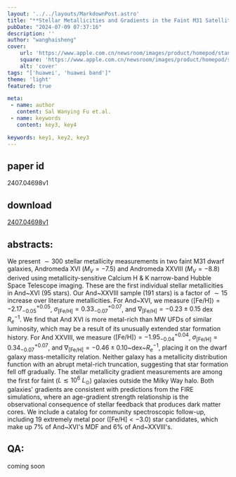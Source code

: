 ```yaml
---
layout: '../../layouts/MarkdownPost.astro'
title: "**Stellar Metallicities and Gradients in the Faint M31 Satellites Andromeda XVI and Andromeda XXVIII**"
pubDate: "2024-07-09 07:37:16"
description: ''
author: "wanghaisheng"
cover:
    url: 'https://www.apple.com.cn/newsroom/images/product/homepod/standard/Apple-HomePod-hero-230118_big.jpg.large_2x.jpg'
    square: 'https://www.apple.com.cn/newsroom/images/product/homepod/standard/Apple-HomePod-hero-230118_big.jpg.large_2x.jpg'
    alt: 'cover'
tags: "['huawei', 'huawei band']"
theme: 'light'
featured: true

meta:
 - name: author
   content: Sal Wanying Fu et.al.
 - name: keywords
   content: key3, key4

keywords: key1, key2, key3
---
```


## paper id
2407.04698v1
## download
[2407.04698v1](http://arxiv.org/abs/2407.04698v1)
## abstracts:
We present $\sim300$ stellar metallicity measurements in two faint M31 dwarf galaxies, Andromeda XVI ($M_V = -7.5$) and Andromeda XXVIII ($M_V = -8.8$) derived using metallicity-sensitive Calcium H & K narrow-band Hubble Space Telescope imaging. These are the first individual stellar metallicities in And~XVI (95 stars). Our And~XXVIII sample (191 stars) is a factor of $\sim15$ increase over literature metallicities. For And~XVI, we measure $\langle \mbox{[Fe/H]}\rangle = -2.17^{+0.05}_{-0.05}$, $\sigma_{\mbox{[Fe/H]}}=0.33^{+0.07}_{-0.07}$, and $\nabla_{\mbox{[Fe/H]}} = -0.23\pm0.15$ dex $R_e^{-1}$. We find that And XVI is more metal-rich than MW UFDs of similar luminosity, which may be a result of its unusually extended star formation history. For And XXVIII, we measure $\langle \mbox{[Fe/H]}\rangle = -1.95^{+0.04}_{-0.04}$, $\sigma_{\mbox{[Fe/H]}}=0.34^{+0.07}_{-0.07}$, and $\nabla_{\mbox{[Fe/H]}} = -0.46 \pm 0.10$~dex~$R_e^{-1}$, placing it on the dwarf galaxy mass-metallicity relation. Neither galaxy has a metallicity distribution function with an abrupt metal-rich truncation, suggesting that star formation fell off gradually. The stellar metallicity gradient measurements are among the first for faint ($L \lesssim 10^6~L_{\odot}$) galaxies outside the Milky Way halo. Both galaxies' gradients are consistent with predictions from the FIRE simulations, where an age-gradient strength relationship is the observational consequence of stellar feedback that produces dark matter cores. We include a catalog for community spectroscopic follow-up, including 19 extremely metal poor ($\mbox{[Fe/H]} < -3.0$) star candidates, which make up 7% of And~XVI's MDF and 6% of And~XXVIII's.
## QA:
coming soon
